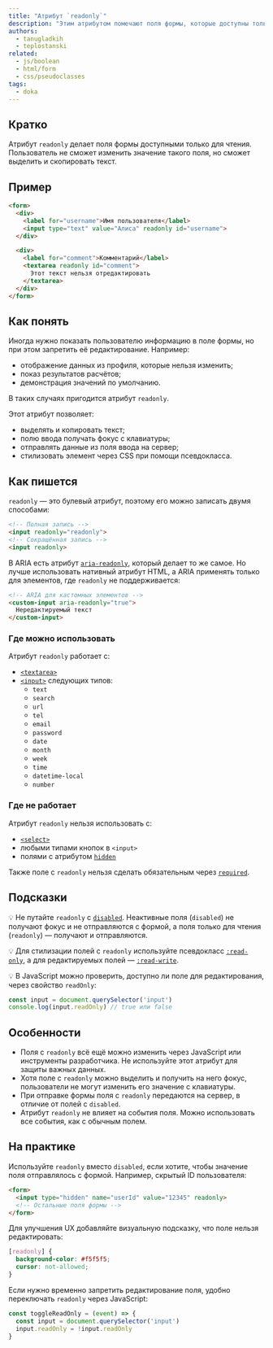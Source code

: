 ```yaml
---
title: "Атрибут `readonly`"
description: "Этим атрибутом помечают поля формы, которые доступны только для чтения."
authors:
  - tanugladkih
  - teplostanski
related:
  - js/boolean
  - html/form
  - css/pseudoclasses
tags:
  - doka
---
```


## Кратко

Атрибут `readonly` делает поля формы доступными только для чтения. Пользователь не сможет изменить значение такого поля, но сможет выделить и скопировать текст.

## Пример

```html
<form>
  <div>
    <label for="username">Имя пользователя</label>
    <input type="text" value="Алиса" readonly id="username">
  </div>

  <div>
    <label for="comment">Комментарий</label>
    <textarea readonly id="comment">
      Этот текст нельзя отредактировать
    </textarea>
  </div>
</form>
```

## Как понять

Иногда нужно показать пользователю информацию в поле формы, но при этом запретить её редактирование. Например:

- отображение данных из профиля, которые нельзя изменить;
- показ результатов расчётов;
- демонстрация значений по умолчанию.

В таких случаях пригодится атрибут `readonly`. 

Этот атрибут позволяет:

- выделять и копировать текст;
- полю ввода получать фокус с клавиатуры;
- отправлять данные из поля ввода на сервер;
- стилизовать элемент через CSS при помощи псевдокласса.

## Как пишется

`readonly` — это булевый атрибут, поэтому его можно записать двумя способами:

```html
<!-- Полная запись -->
<input readonly="readonly">
<!-- Сокращённая запись -->
<input readonly>
```

В ARIA есть атрибут [`aria-readonly`](/a11y/aria-readonly/), который делает то же самое. Но лучше использовать нативный атрибут HTML, а ARIA применять только для элементов, где `readonly` не поддерживается:

```html
<!-- ARIA для кастомных элементов -->
<custom-input aria-readonly="true">
  Нередактируемый текст
</custom-input>
```

### Где можно использовать

Атрибут `readonly` работает с:

- [`<textarea>`](/html/textarea/)
- [`<input>`](/html/input/) следующих типов:
  - `text`
  - `search`
  - `url`
  - `tel`
  - `email`
  - `password`
  - `date`
  - `month`
  - `week`
  - `time`
  - `datetime-local`
  - `number`

### Где не работает

Атрибут `readonly` нельзя использовать с:

- [`<select>`](/html/select/)
- любыми типами кнопок в `<input>`
- полями с атрибутом [`hidden`](/html/hidden/)

Также поле с `readonly` нельзя сделать обязательным через [`required`](/html/required/).

## Подсказки

💡 Не путайте `readonly` с [`disabled`](/html/disabled/). Неактивные поля (`disabled`) не получают фокус и не отправляются с формой, а поля только для чтения (`readonly`) — получают и отправляются.

💡 Для стилизации полей с `readonly` используйте псевдокласс [`:read-only`](/css/read-only-write/), а для редактируемых полей — [`:read-write`](/css/read-only-write/).

💡 В JavaScript можно проверить, доступно ли поле для редактирования, через свойство `readOnly`:

```js
const input = document.querySelector('input')
console.log(input.readOnly) // true или false
```

## Особенности

- Поля с `readonly` всё ещё можно изменить через JavaScript или инструменты разработчика. Не используйте этот атрибут для защиты важных данных.
- Хотя поле с `readonly` можно выделить и получить на него фокус, пользователи не могут изменить его значение с клавиатуры.
- При отправке формы поля с `readonly` передаются на сервер, в отличие от полей с `disabled`.
- Атрибут `readonly` не влияет на события поля. Можно использовать все события, как с обычным полем.

## На практике

Используйте `readonly` вместо `disabled`, если хотите, чтобы значение поля отправлялось с формой. Например, скрытый ID пользователя:

```html
<form>
  <input type="hidden" name="userId" value="12345" readonly>
  <!-- Остальные поля формы -->
</form>
```

Для улучшения UX добавляйте визуальную подсказку, что поле нельзя редактировать:

```css
[readonly] {
  background-color: #f5f5f5;
  cursor: not-allowed;
}
```

Если нужно временно запретить редактирование поля, удобно переключать `readonly` через JavaScript:

```js
const toggleReadOnly = (event) => {
  const input = document.querySelector('input')
  input.readOnly = !input.readOnly
}
```
